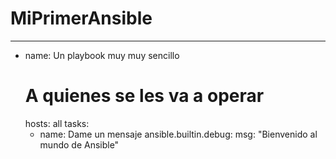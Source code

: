 # MiPrimerAnsible
---
- name: Un playbook muy muy sencillo
  # A quienes se les va a operar 
  hosts: all
  tasks:
    - name: Dame un mensaje
      ansible.builtin.debug:
        msg: "Bienvenido al mundo de Ansible"
